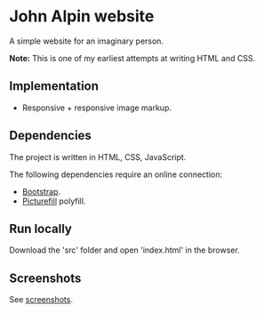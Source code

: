 # John Alpin website

A simple website for an imaginary person.

**Note:** This is one of my earliest attempts at writing HTML and CSS.

## Implementation

* Responsive + responsive image markup.

## Dependencies

The project is written in HTML, CSS, JavaScript.

The following dependencies require an online connection:

* [Bootstrap](https://github.com/twbs/bootstrap).
* [Picturefill](https://github.com/scottjehl/picturefill) polyfill.

## Run locally

Download the 'src' folder and open 'index.html' in the browser.

## Screenshots

See [screenshots](screenshots/).
